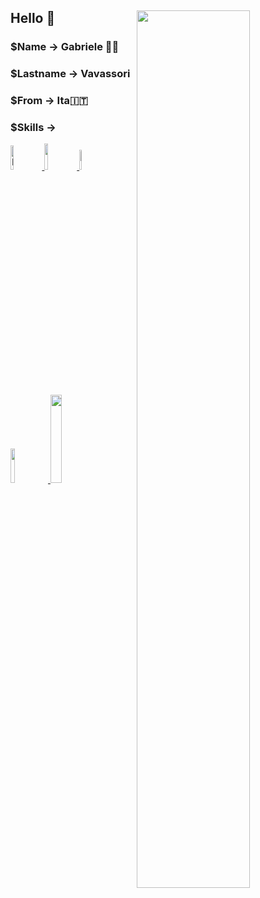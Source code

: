 <div>
    <img width="60%" align="right" src="https://encrypted-tbn0.gstatic.com/images?q=tbn:ANd9GcRZL1Tyu5vRbWj15Twxh0N_mTygmYmwOayD5w&usqp=CAU">

## **Hello** 👋 
        
### $Name -> **Gabriele 👨🏻‍**
### $Lastname -> **Vavassori**
### $From -> **Ita🇮🇹**
### $Skills -> 
<a href="https://www.w3schools.com/html/default.asp">
    <img src="https://www.w3.org/html/logo/badge/html5-badge-h-solo.png" width="10%" alt="HTML5 Powered" title="HTML5 Powered">
</a>
<a href="https://developer.mozilla.org/en-US/docs/Web/CSS">
    <img src="https://cdn.iconscout.com/icon/free/png-256/css-131-722685.png" width="10.3%">
</a>
<a href="https://developer.mozilla.org/en-US/docs/Web/JavaScript">
    <img src="https://www.freepnglogos.com/uploads/javascript-png/js-logo-png-5.png" width="9.1%">
</a>
<a href="https://vuejs.org/v2/guide/">
    <img src="https://upload.wikimedia.org/wikipedia/commons/9/95/Vue.js_Logo_2.svg" width="11.9%">
</a>
<a href="https://www.php.net/manual/en/">
    <img src="https://upload.wikimedia.org/wikipedia/commons/2/27/PHP-logo.svg" width="19%">
</a> 
</div>





<!-- **gabrivava/gabrivava** is a ✨ _special_ ✨ repository because its `README.md` (this file) appears on your GitHub profile.

Here are some ideas to get you started: -->

<!-- - 🔭 I’m currently working on ...
- 🌱 I’m currently learning ...
- 👯 I’m looking to collaborate on ...
- 🤔 I’m looking for help with ...
- 💬 Ask me about ...
- 📫 How to reach me: ...
- 😄 Pronouns: ...
- ⚡ Fun fact: ... -->

